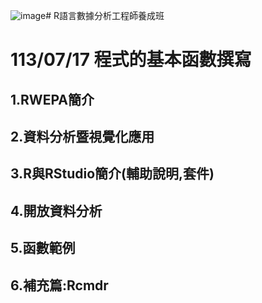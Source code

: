 ![image](https://github.com/user-attachments/assets/b8711c58-da5f-4a52-b33b-34825df12f67)# R語言數據分析工程師養成班

# 113/07/17 程式的基本函數撰寫

## 1.RWEPA簡介

## 2.資料分析暨視覺化應用

## 3.R與RStudio簡介(輔助說明,套件)

## 4.開放資料分析

## 5.函數範例

## 6.補充篇:Rcmdr
